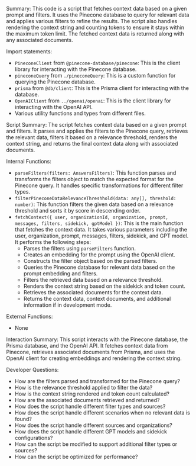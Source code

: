 Summary:
This code is a script that fetches context data based on a given prompt and filters. It uses the Pinecone database to query for relevant data and applies various filters to refine the results. The script also handles rendering the context string and counting tokens to ensure it stays within the maximum token limit. The fetched context data is returned along with any associated documents.

Import statements:
- `PineconeClient` from `@pinecone-database/pinecone`: This is the client library for interacting with the Pinecone database.
- `pineconeQuery` from `./pineconeQuery`: This is a custom function for querying the Pinecone database.
- `prisma` from `@db/client`: This is the Prisma client for interacting with the database.
- `OpenAIClient` from `../openai/openai`: This is the client library for interacting with the OpenAI API.
- Various utility functions and types from different files.

Script Summary:
The script fetches context data based on a given prompt and filters. It parses and applies the filters to the Pinecone query, retrieves the relevant data, filters it based on a relevance threshold, renders the context string, and returns the final context data along with associated documents.

Internal Functions:
- `parseFilters(filters: AnswersFilters)`: This function parses and transforms the filters object to match the expected format for the Pinecone query. It handles specific transformations for different filter types.
- `filterPineconeDataRelevanceThreshhold(data: any[], threshold: number)`: This function filters the given data based on a relevance threshold and sorts it by score in descending order.
- `fetchContext({ user, organizationId, organization, prompt, messages, filters, sidekick, gptModel })`: This is the main function that fetches the context data. It takes various parameters including the user, organization, prompt, messages, filters, sidekick, and GPT model. It performs the following steps:
  - Parses the filters using `parseFilters` function.
  - Creates an embedding for the prompt using the OpenAI client.
  - Constructs the filter object based on the parsed filters.
  - Queries the Pinecone database for relevant data based on the prompt embedding and filters.
  - Filters the retrieved data based on a relevance threshold.
  - Renders the context string based on the sidekick and token count.
  - Retrieves the associated documents for the context data.
  - Returns the context data, context documents, and additional information if in development mode.

External Functions:
- None

Interaction Summary:
This script interacts with the Pinecone database, the Prisma database, and the OpenAI API. It fetches context data from Pinecone, retrieves associated documents from Prisma, and uses the OpenAI client for creating embeddings and rendering the context string.

Developer Questions:
- How are the filters parsed and transformed for the Pinecone query?
- How is the relevance threshold applied to filter the data?
- How is the context string rendered and token count calculated?
- How are the associated documents retrieved and returned?
- How does the script handle different filter types and sources?
- How does the script handle different scenarios when no relevant data is found?
- How does the script handle different sources and organizations?
- How does the script handle different GPT models and sidekick configurations?
- How can the script be modified to support additional filter types or sources?
- How can the script be optimized for performance?